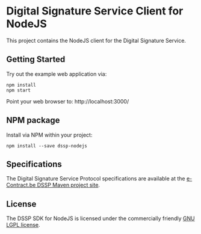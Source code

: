 # Digital Signature Service Client for NodeJS

This project contains the NodeJS client for the Digital Signature Service.

## Getting Started

Try out the example web application via:
```
npm install
npm start
```
Point your web browser to: http://localhost:3000/

## NPM package

Install via NPM within your project:
```
npm install --save dssp-nodejs
```

## Specifications

The Digital Signature Service Protocol specifications are available at the [e-Contract.be DSSP Maven project site](https://www.e-contract.be/sites/dssp/).


## License

The DSSP SDK for NodeJS is licensed under the commercially friendly [GNU LGPL license](http://www.gnu.org/licenses/lgpl.html).